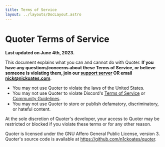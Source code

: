 ```yaml
---
title: Terms of Service
layout: ../layouts/DocLayout.astro
---
```


# Quoter Terms of Service

**Last updated on June 4th, 2023.**

This document explains what you can and cannot do with Quoter. **If you have any questions/concerns about these Terms of Service, or believe someone is violating them, join our [support server](https://discord.gg/QzXTgS2CNk) OR email [nick@nickoates.com](mailto:nick@nickoates.com)**.

-   You may not use Quoter to violate the laws of the United States.
-   You may not use Quoter to violate Discord's [Terms of Service](https://discord.com/terms) or [Community Guidelines](https://discord.com/guidelines).
-   You may not use Quoter to store or publish defamatory, discriminatory, or hateful content.

At the sole discretion of Quoter's developer, your access to Quoter may be restricted or blocked if you violate these terms or for any other reason.

Quoter is licensed under the GNU Affero General Public License, version 3. Quoter's source code is available at https://github.com/n1ckoates/quoter.
